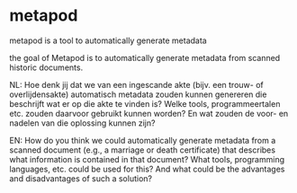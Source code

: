 # metapod
metapod is a tool to automatically generate metadata

the goal of Metapod is to automatically generate metadata from scanned historic documents.

NL:
Hoe denk jij dat we van een ingescande akte (bijv. een trouw- of overlijdensakte) automatisch metadata zouden kunnen genereren die beschrijft wat er op die akte te vinden is? Welke tools, programmeertalen etc. zouden daarvoor gebruikt kunnen worden? En wat zouden de voor- en nadelen van die oplossing kunnen zijn?

EN:
How do you think we could automatically generate metadata from a scanned document (e.g., a marriage or death certificate) that describes what information is contained in that document? What tools, programming languages, etc. could be used for this? And what could be the advantages and disadvantages of such a solution?

